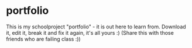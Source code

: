 # portfolio

This is my schoolproject "portfolio" - it is out here to learn from. Download it, edit it, break it and fix it again, it's all yours :)
(Share this with those friends who are failing class :))
